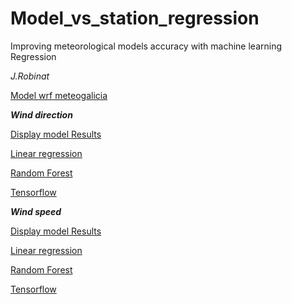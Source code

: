 # Model_vs_station_regression


Improving meteorological models accuracy with machine learning Regression

*J.Robinat*

[Model wrf meteogalicia](http://mapas.intecmar.gal/plancamgal/)

***Wind direction***

[Display model Results](https://github.com/granantuin/Model_vs_station_regression/blob/master/Display_dir.ipynb)

[Linear regression](https://github.com/granantuin/Model_vs_station_regression/blob/master/Linear_dir.ipynb)

[Random Forest](https://github.com/granantuin/Model_vs_station_regression/blob/master/Randomforest_dir.ipynb)

[Tensorflow](https://github.com/granantuin/Model_vs_station_regression/blob/master/tensorflow_dir.ipynb)


***Wind speed***

[Display model Results](https://github.com/granantuin/Model_vs_station_regression/blob/master/Display_spd.ipynb)

[Linear regression](https://github.com/granantuin/Model_vs_station_regression/blob/master/Linear_spd.ipynb)

[Random Forest](https://github.com/granantuin/Model_vs_station_regression/blob/master/Randomforest_spd.ipynb)

[Tensorflow](https://github.com/granantuin/Model_vs_station_regression/blob/master/Tensorflow_spd.ipynb)

